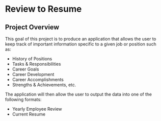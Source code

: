 # Review to Resume
## Project Overview
<!--  <p>Happy code doesn't include over 80 characters in any one line.</p>  -->
This goal of this project is to produce an application that allows the user to 
keep track of important information specific to a given job or position such as:
* History of Positions
* Tasks &amp; Responsibilities
* Career Goals
* Career Development
* Career Accomplishments
* Strengths &amp; Achievements, etc.

The application will then allow the user to output the data into one of the 
following formats: 
* Yearly Employee Review
* Current Resume

